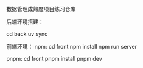 数据管理成熟度项目练习仓库

后端环境搭建：

cd back
uv sync

前端环境：
npm:
cd front
npm install
npm run server

pnpm:
cd front
pnpm install
pnpm dev
